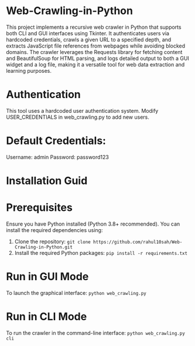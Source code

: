 # Web-Crawling-in-Python

This project implements a recursive web crawler in Python that supports both CLI and GUI interfaces using Tkinter. It authenticates users via hardcoded credentials, crawls a given URL to a specified depth, and extracts JavaScript file references from webpages while avoiding blocked domains. The crawler leverages the Requests library for fetching content and BeautifulSoup for HTML parsing, and logs detailed output to both a GUI widget and a log file, making it a versatile tool for web data extraction and learning purposes.

# Authentication

This tool uses a hardcoded user authentication system. Modify USER_CREDENTIALS in web_crawling.py to add new users.

# Default Credentials:
Username: admin
Password: password123

# Installation Guid

# Prerequisites
Ensure you have Python installed (Python 3.8+ recommended). You can install the required dependencies using:

1. Clone the repository:
`git clone https://github.com/rahul10sah/Web-Crawling-in-Python.git`
2. Install the required Python packages:
`pip install -r requirements.txt`

# Run in GUI Mode
To launch the graphical interface:
`python web_crawling.py`

# Run in CLI Mode
To run the crawler in the command-line interface:
`python web_crawling.py cli`
